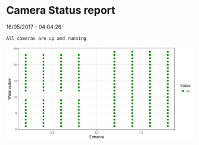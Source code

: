 Camera Status report
================
16/05/2017 - 04:04:26

    All cameras are up and running

![](camreport_files/figure-markdown_github/unnamed-chunk-2-1.png)
